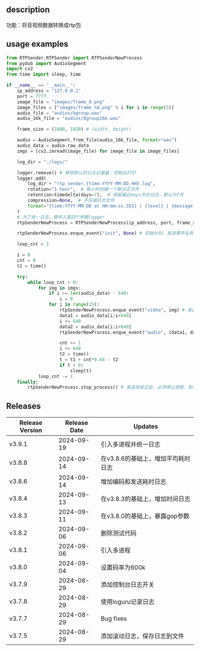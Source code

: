 ## description
功能：将音视频数据转换成rtp包

## usage examples
```python
from RTPSender.RTPSender import RTPSenderNewProcess
from pydub import AudioSegment
import cv2
from time import sleep, time

if __name__ == '__main__':
    ip_address = "127.0.0.1"
    port = 7777
    image_file = "images/frame_0.png"
    image_files = ["images/frame_%d.png" % i for i in range(5)]
    audio_file = "audios/bgroup.wav"
    audio_16k_file = "audios/bgroup16k.wav"

    frame_size = (1080, 1920) # (width, height)

    audio = AudioSegment.from_file(audio_16k_file, format="wav")
    audio_data = audio.raw_data
    imgs = [cv2.imread(image_file) for image_file in image_files]

    log_dir = "./logs/"

    logger.remove() # 移除默认的日志记录器：控制台打印
    logger.add(
        log_dir + "rtp_sender.{time:YYYY-MM-DD_HH}.log", 
        rotation="1 hour",  # 每小时创建一个新日志文件
        retention=timedelta(days=7),  # 保留最近days天的日志，默认为7天
        compression=None,  # 不压缩日志文件
        format="{time:YYYY-MM-DD at HH:mm:ss.SSS} | {level} | {message}"
    )
    # 为了统一日志，需传入第四个参数logger
    rtpSenderNewProcess = RTPSenderNewProcess(ip_address, port, frame_size, logger, hard_encode=True, open_log=True, days=7, stdout=False)

    rtpSenderNewProcess.enque_event("init", None) # 初始化时，发送事件名称"init"即可，data传None，内部会初始化RTPSender

    loop_cnt = 1

    i = 0
    cnt = 0
    t1 = time()

    try:
        while loop_cnt > 0:
            for img in imgs:
                if i >= len(audio_data) - 640:
                    i = 0
                for j in range(25):
                    rtpSenderNewProcess.enque_event("video", img) # 发送视频帧，事件名称"video"，data为img，表示一帧图像
                    data1 = audio_data[i:i+640]
                    i += 640
                    data2 = audio_data[i:i+640]
                    rtpSenderNewProcess.enque_event("audio", (data1, data2)) # 发送音频帧，事件名称"audio"，data为(data1, data2),表示两帧音频

                    cnt += 1
                    i += 640
                    t2 = time()
                    t = t1 + cnt*0.04 - t2
                    if t > 0:
                        sleep(t)
            loop_cnt -= 1
    finally:
        rtpSenderNewProcess.stop_process() # 发送完成之后，必须停止进程，和该进程相关的所有资源都会被释放，包括rtpSender以及其中的线程
```

## Releases
| Release Version | Release Date | Updates                   |
|-----------------|--------------|---------------------------|
| v3.9.1          | 2024-09-19   | 引入多进程并统一日志|
| v3.8.8          | 2024-09-14   | 在v3.8.6的基础上，增加平均耗时日志|
| v3.8.6          | 2024-09-14   | 增加编码和发送耗时日志|
| v3.8.4          | 2024-09-13   | 在v3.8.3的基础上，增加时间日志|
| v3.8.3          | 2024-09-11   | 在v3.8.0的基础上，暴露gop参数|
| v3.8.2          | 2024-09-06   | 删除测试代码              |
| v3.8.1          | 2024-09-06   | 引入多进程  |
| v3.8.0          | 2024-09-04   | 设置码率为600k  |
| v3.7.9          | 2024-08-29   | 添加控制台日志开关                 |
| v3.7.8          | 2024-08-29   | 使用loguru记录日志                 |
| v3.7.7          | 2024-08-29   | Bug fixes            |
| v3.7.5          | 2024-08-29   | 添加滚动日志，保存日志到文件                 |